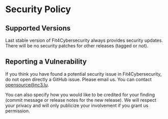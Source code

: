 # Security Policy

## Supported Versions

Last stable version of Fit4Cybersecurity always provides security updates.
There will be no security patches for other releases (tagged or not).

## Reporting a Vulnerability

If you think you have found a potential security issue in Fit4Cybersecurity, do not open
directly a GitHub issue. Please email us. You can contact
[opensource@nc3.lu](mailto:opensource@nc3.lu).

You can also specify how you would like to be credited for your finding
(commit message or release notes for the new release). We will
respect your privacy and will only publicize your involvement if you
grant us permission.
